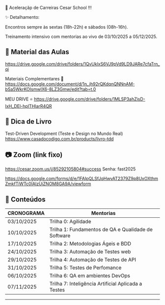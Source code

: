 🚀 Aceleraçãp de Carreiras Cesar School !!!

✨ Detalhamento:

Encontros sempre às sextas (18h-22h) e sábados (08h-16h).

Treinamento intensivo com mentorias ao vivo de 03/10/2025 a 05/12/2025.

## 📖 Material das Aulas
https://drive.google.com/drive/folders/1QvUklxS6VJ9pVd9LD9JARe7cfaTrn_qi

Materiais Complementares 🌠
https://docs.google.com/document/d/1n_jh92rQKdqnQNNnAM-bSa5WkrKOIsmwIX6-8LZ3Gmw/edit?tab=t.0

MEU DRIVE ⭐ https://drive.google.com/drive/folders/1MLSP3ahZisD-IxH_DEl-hpITHIarR4QR

## 📖 Dica de Livro
Test-Driven Development (Teste e Design no Mundo Real)
https://www.casadocodigo.com.br/products/livro-tdd

## 📷 Zoom (link fixo)
https://cesar.zoom.us/j/85292105804#success
Senha: fast2025

https://docs.google.com/forms/d/e/1FAIpQLSfJqHwvAT2379Z9p8UxOXthmZmkfTiWTc0IAlzUiZNOM8GA9A/viewform

## 🧩 Conteúdos

| CRONOGRAMA       | Mentorias                                                           |
|------------------|---------------------------------------------------------------------|
|  03/10/2025      | Trilha 0: Agilidade                                                 |
|  10/10/2025      | Trilha 1: Fundamentos de QA e Qualidade de Software                 |
|  17/10/2025      | Trilha 2: Metodologias Ágeis e BDD                                  |
|  24/10/2025      | Trilha 3: Automação de Testes web                                   |
|  29/10/2025      | Trilha 4: Automação de Testes de API                                |
|  31/10/2025      | Trilha 5: Testes de Perfomance                                      |
|  06/10/2025      | Trilha 6: QA em ambientes DevOps                                    |
|  07/11/2025      | Trilha 7: Inteligência Artificial Aplicada a Testes                 |

---
